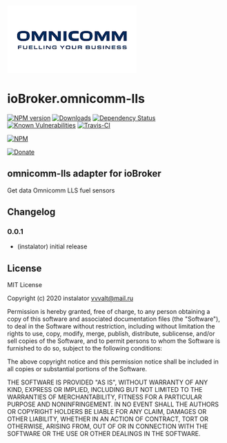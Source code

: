 ![Logo](admin/logo_admin.png)
# ioBroker.omnicomm-lls

[![NPM version](http://img.shields.io/npm/v/iobroker.omnicomm-lls.svg)](https://www.npmjs.com/package/iobroker.omnicomm-lls)
[![Downloads](https://img.shields.io/npm/dm/iobroker.omnicomm-lls.svg)](https://www.npmjs.com/package/iobroker.omnicomm-lls)
[![Dependency Status](https://img.shields.io/david/instalator/iobroker.omnicomm-lls.svg)](https://david-dm.org/instalator/iobroker.omnicomm-lls)
[![Known Vulnerabilities](https://snyk.io/test/github/instalator/ioBroker.omnicomm-lls/badge.svg)](https://snyk.io/test/github/instalator/ioBroker.omnicomm-lls)
[![Travis-CI](http://img.shields.io/travis/instalator/ioBroker.omnicomm-lls/master.svg)](https://travis-ci.org/instalator/ioBroker.omnicomm-lls)

[![NPM](https://nodei.co/npm/iobroker.omnicomm-lls.png?downloads=true)](https://nodei.co/npm/iobroker.omnicomm-lls/)

[![Donate](https://img.shields.io/badge/Donate-PayPal-green.svg)](https://www.paypal.com/cgi-bin/webscr?cmd=_s-xclick&hosted_button_id=PFUALWTR2CTPY)

## omnicomm-lls adapter for ioBroker

Get data Omnicomm LLS fuel sensors

## Changelog

### 0.0.1
* (instalator) initial release

## License
MIT License

Copyright (c) 2020 instalator <vvvalt@mail.ru>

Permission is hereby granted, free of charge, to any person obtaining a copy
of this software and associated documentation files (the "Software"), to deal
in the Software without restriction, including without limitation the rights
to use, copy, modify, merge, publish, distribute, sublicense, and/or sell
copies of the Software, and to permit persons to whom the Software is
furnished to do so, subject to the following conditions:

The above copyright notice and this permission notice shall be included in all
copies or substantial portions of the Software.

THE SOFTWARE IS PROVIDED "AS IS", WITHOUT WARRANTY OF ANY KIND, EXPRESS OR
IMPLIED, INCLUDING BUT NOT LIMITED TO THE WARRANTIES OF MERCHANTABILITY,
FITNESS FOR A PARTICULAR PURPOSE AND NONINFRINGEMENT. IN NO EVENT SHALL THE
AUTHORS OR COPYRIGHT HOLDERS BE LIABLE FOR ANY CLAIM, DAMAGES OR OTHER
LIABILITY, WHETHER IN AN ACTION OF CONTRACT, TORT OR OTHERWISE, ARISING FROM,
OUT OF OR IN CONNECTION WITH THE SOFTWARE OR THE USE OR OTHER DEALINGS IN THE
SOFTWARE.